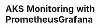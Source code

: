 # AKS Monitoring with PrometheusGrafana                                                                                                                            

